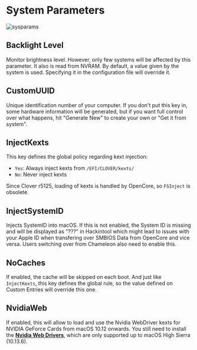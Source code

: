 # System Parameters
![sysparams](https://user-images.githubusercontent.com/76865553/136677062-ef979281-d50b-44a6-9b28-363c8cb70175.png)

## Backlight Level
Monitor brightness level. However, only few systems will be affected by this parameter. It also is read from NVRAM. By default, a value given by the system is used. Specifying it in the configuration file will override it.

## CustomUUID
Unique identification number of your computer. If you don't put this key in, some hardware information will be generated, but if you want full control over what happens, hit "Generate New" to create your own or "Get it from system".

## InjectKexts
This key defines the global policy regarding kext injection:

- `Yes`: Always inject kexts from `/EFI/CLOVER/kexts/`
- `No`: Never inject kexts

Since Clover r5125, loading of kexts is handled by OpenCore, so `FSInject` is obsolete.

## InjectSystemID
Injects SystemID into macOS. If this is not enabled, the System ID is missing and will be displayed as "???" in Hackintool which might lead to issues with your Apple ID when transfering over SMBIOS Data from OpenCore and vice versa. Users switching over from Chameleon also need to enable this.

## NoCaches
If enabled, the cache will be skipped on each boot. And just like `InjectKexts`, this key defines the global rule, so the value defined on Custom Entries will override this one.

## NvidiaWeb
If enabled, this will allow to load and use the Nvidia WebDriver kexts for NVIDIA GeForce Cards from macOS 10.12 onwards. You still need to install the [**Nvidia Web Drivers**](https://www.tonymacx86.com/nvidia-drivers/), which are only supported up to macOS High Sierra (10.13.6).

